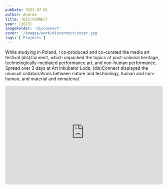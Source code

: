 ```yaml
---
pubDate: 2023-07-01
author: Andrea
title: (DIS)CONNECT
year: (2023)
imageFolder: 'disconnect'
cover: '/images/work/disconnect/cover.jpg'
tags: ['Projects']
---
```


While studying in Poland, I co-produced and co-curated the media art festival (dis)Connect, which unpacked the topics of post-colonial heritage, technologically-mediated performance art, and non-human performance. Spread over 3 days at Art Inkubator Lodz, (dis)Connect displayed the unusual collaborations between nature and technology, human and non-human, and material and immaterial. 
</br>

<iframe width="100%" height="315" src="https://www.youtube-nocookie.com/embed/GKY6SIPJD_Q?si=BNvrNu1XK8-KwM2k&amp;controls=0" title="YouTube video player" frameborder="0" allow="accelerometer; autoplay; clipboard-write; encrypted-media; gyroscope; picture-in-picture; web-share" referrerpolicy="strict-origin-when-cross-origin" allowfullscreen></iframe>